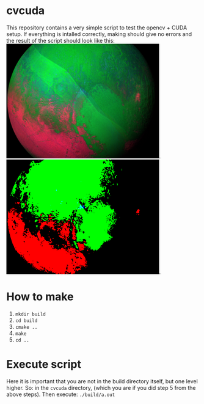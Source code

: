 # cvcuda
This repository contains a very simple script to test the opencv + CUDA setup.
If everything is intalled correctly, making should give no errors and the result of the script should look like this:
![Original image](image.png).
![Image of expected result](output.png).

# How to make
1.  `mkdir build`
2.  `cd build`
3.  `cmake ..`
4.  `make`
5.  `cd ..`

# Execute script
Here it is important that you are not in the build directory itself, but one level higher. So: in the  `cvcuda` directory, (which you are if you did step 5 from the above steps). Then execute: `./build/a.out`
